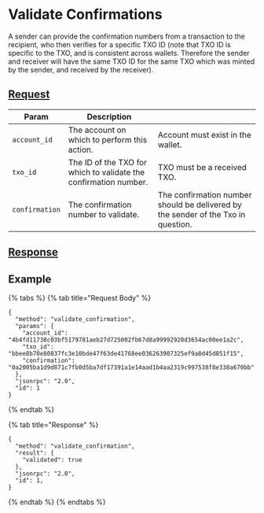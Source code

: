 # Validate Confirmations

A sender can provide the confirmation numbers from a transaction to the recipient, who then verifies for a specific TXO
ID (note that TXO ID is specific to the TXO, and is consistent across wallets. Therefore the sender and receiver will
have the same TXO ID for the same TXO which was minted by the sender, and received by the receiver).

## [Request](https://github.com/mobilecoinofficial/full-service/blob/main/full-service/src/json_rpc/v2/api/request.rs#L40)

| Param          | Description                                                      |                                                                                   |
|----------------|------------------------------------------------------------------|-----------------------------------------------------------------------------------|
| `account_id`   | The account on which to perform this action.                     | Account must exist in the wallet.                                                 |
| `txo_id`       | The ID of the TXO for which to validate the confirmation number. | TXO must be a received TXO.                                                       |
| `confirmation` | The confirmation number to validate.                             | The confirmation number should be delivered by the sender of the Txo in question. |

## [Response](https://github.com/mobilecoinofficial/full-service/blob/main/full-service/src/json_rpc/v2/api/response.rs#L41)

## Example

{% tabs %}
{% tab title="Request Body" %}

```
{
  "method": "validate_confirmation",
  "params": {
    "account_id": "4b4fd11738c03bf5179781aeb27d725002fb67d8a99992920d3654ac00ee1a2c",
    "txo_id": "bbee8b70e80837fc3e10bde47f63de41768ee036263907325ef9a8d45d851f15",
    "confirmation": "0a2005ba1d9d871c7fb0d5ba7df17391a1e14aad1b4aa2319c997538f8e338a670bb"
  },
  "jsonrpc": "2.0",
  "id": 1
}
```

{% endtab %}

{% tab title="Response" %}

```
{
  "method": "validate_confirmation",
  "result": {
    "validated": true
  },
  "jsonrpc": "2.0",
  "id": 1,
}
```

{% endtab %}
{% endtabs %}
